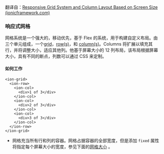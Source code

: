 翻译自：[Responsive Grid System and Column Layout Based on Screen Size (ionicframework.com)](https://ionicframework.com/docs/layout/grid)



### 响应式网格



网格系统是一个强大的，移动优先，基于 Flex 的系统，用于构建自定义布局。由三个单元组成，一个[grid](https://ionicframework.com/docs/api/grid)，[row(s)](https://ionicframework.com/docs/api/row)，和 [column(s)](https://ionicframework.com/docs/api/col)。Columns 将扩展以填充其行，并将调整大小，适应其他列。他基于屏幕大小的 12 列布局，该布局根据屏幕大小，具有不同的断点，列数可以通过 CSS 来定制。



#### 如何工作



```
<ion-grid>
  <ion-row>
    <ion-col>
      <div>1 of 3</div>
    </ion-col>
    <ion-col>
      <div>2 of 3</div>
    </ion-col>
    <ion-col>
      <div>3 of 3</div>
    </ion-col>
  </ion-row>
</ion-grid>
```



- 网格充当所有行和列的容器。网格占据容器的全部宽度，但是添加 `fixed` 属性将指定每个屏幕大小的宽度，参见下面的[网格大小](https://ionicframework.com/docs/layout/grid#grid-size) 。

